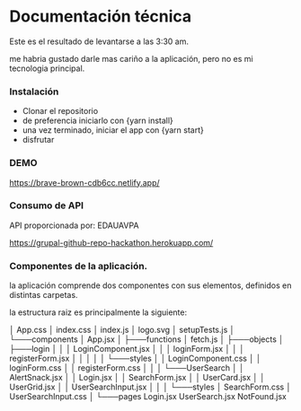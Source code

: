 # Documentación técnica

Este es el resultado de levantarse a las 3:30 am.

me habria gustado darle mas cariño a la aplicación, pero no es mi tecnologia principal.
###  Instalación


- Clonar el repositorio
- de preferencia iniciarlo con {yarn install}
- una vez terminado, iniciar el app con {yarn start}
- disfrutar


### DEMO

https://brave-brown-cdb6cc.netlify.app/

### Consumo de API

API proporcionada por: EDAUAVPA

https://grupal-github-repo-hackathon.herokuapp.com/
### Componentes de la aplicación.

la aplicación comprende dos componentes con sus elementos, definidos en distintas carpetas.

la estructura raiz es principalmente la siguiente:

│   App.css
│   index.css
│   index.js
│   logo.svg
│   setupTests.js
│
└───components
    │   App.jsx
    │
    ├───functions
    │       fetch.js
    │
    ├───objects
    │   ├───login
    │   │   │   LoginComponent.jsx
    │   │   │   loginForm.jsx
    │   │   │   registerForm.jsx
    │   │   │
    │   │   └───styles
    │   │           LoginComponent.css
    │   │           loginForm.css
    │   │           registerForm.css
    │   │
    │   └───UserSearch
    │       │   AlertSnack.jsx
    │       │   Login.jsx
    │       │   SearchForm.jsx
    │       │   UserCard.jsx
    │       │   UserGrid.jsx
    │       │   UserSearchInput.jsx
    │       │
    │       └───styles
    │               SearchForm.css
    │               UserSearchInput.css
    │
    └───pages
            Login.jsx
            UserSearch.jsx
            NotFound.jsx
